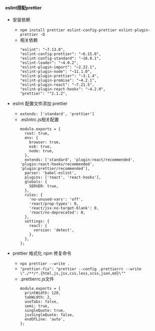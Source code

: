 #### eslint搭配prettier

- 安装依赖
  + `npm install prettier eslint-config-prettier eslint-plugin-prettier -D`
  + 相关依赖
    ```
    "eslint": "~7.13.0",
    "eslint-config-prettier": "~6.15.0",
    "eslint-config-standard": "~16.0.1",
    "eslint-loader": "~4.0.2",
    "eslint-plugin-import": "~2.22.1",
    "eslint-plugin-node": "~11.1.0",
    "eslint-plugin-prettier": "~3.1.4",
    "eslint-plugin-promise": "~4.2.1",
    "eslint-plugin-react": "~7.21.5",
    "eslint-plugin-react-hooks": "~4.2.0",
    "prettier": "^2.1.2",
    ```
  
- eslint 配置文件添加 prettier
  + `extends: ['standard', 'prettier']`
  + .eslintrc.js相关配置
    ```
    module.exports = {
      root: true,
      env: {
        browser: true,
        es6: true,
        node: true,
      },
      extends: ['standard', 'plugin:react/recommended', 'plugin:react-hooks/recommended', 'plugin:prettier/recommended'],
      parser: 'babel-eslint',
      plugins: ['react', 'react-hooks'],
      globals: {
        SERVER: true,
      },
      rules: {
        'no-unused-vars': 'off',
        'react/prop-types': 0,
        'react/jsx-no-target-blank': 0,
        'react/no-deprecated': 0,
      },
      settings: {
        react: {
          version: 'detect',
        },
      },
    };
    ```
  
- prettier 格式化 npm 修复命令
  + `npx prettier --write .`
  + `"prettier-fix": "prettier --config .prettierrc --write \"./**/*.{html,js,jsx,css,less,scss,json,md}\""`
  + .prettierrc.js文件
    ```
    module.exports = {
      printWidth: 120,
      tabWidth: 2,
      useTabs: false,
      semi: true,
      singleQuote: true,
      jsxSingleQuote: false,
      endOfLine: 'auto',
    };
    ```
 
